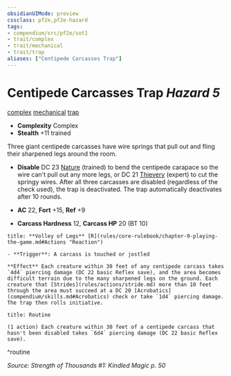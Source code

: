 ```yaml
---
obsidianUIMode: preview
cssclass: pf2e,pf2e-hazard
tags:
- compendium/src/pf2e/sot1
- trait/complex
- trait/mechanical
- trait/trap
aliases: ["Centipede Carcasses Trap"]
---
```

# Centipede Carcasses Trap *Hazard 5*  
[complex](complex.md "Complex Hazard Trait")  [mechanical](mechanical.md "Mechanical Hazard Trait")  [trap](trap.md "Trap Hazard Trait")  

- **Complexity** Complex
- **Stealth** +11 trained  

Three giant centipede carcasses have wire springs that pull out and fling their sharpened legs around the room.

- **Disable** DC 23 [Nature](skills.md#Nature) (trained) to bend the centipede carapace so the wire can't pull out any more legs, or DC 21 [Thievery](skills.md#Thievery) (expert) to cut the springy wires. After all three carcasses are disabled (regardless of the check used), the trap is deactivated. The trap automatically deactivates after 10 rounds.  

- **AC** 22, **Fort** +15, **Ref** +9
- **Carcass Hardness** 12, **Carcass HP** 20 (BT 10)

```ad-embed-ability
title: **Volley of Legs** [R](rules/core-rulebook/chapter-9-playing-the-game.md#Actions "Reaction")

- **Trigger**: A carcass is touched or jostled

**Effect** Each creature within 30 feet of any centipede carcass takes `4d4` piercing damage (DC 22 basic Reflex save), and the area becomes difficult terrain due to the many sharpened legs on the ground. Each creature that [Strides](rules/actions/stride.md) more than 10 feet through the area must succeed at a DC 20 [Acrobatics](compendium/skills.md#Acrobatics) check or take `1d4` piercing damage. The trap then rolls initiative.
```

```ad-pf2-summary
title: Routine

(1 action) Each creature within 30 feet of a centipede carcass that hasn't been disabled takes `6d4` piercing damage (DC 22 basic Reflex save).
```
^routine

*Source: Strength of Thousands #1: Kindled Magic p. 50*
